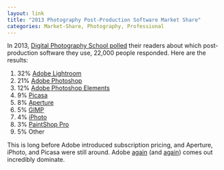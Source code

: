 ```yaml
---
layout: link
title: "2013 Photography Post-Production Software Market Share"
categories: Market-Share, Photography, Professional
---
```


In 2013, [Digital Photography School polled](https://digital-photography-school.com/post-processing-poll-results/) their readers about which post-production software they use, 22,000 people responded. Here are the results:

1. 32% [Adobe Lightroom](https://www.adobe.com/products/photoshop-lightroom-classic.html)
2. 21% [Adobe Photoshop](https://www.adobe.com/products/photoshop.html)
3. 12% [Adobe Photoshop Elements](https://www.adobe.com/products/photoshop-elements.html)
4. 9% [Picasa](https://en.wikipedia.org/wiki/Picasa)
5. 8% [Aperture](https://en.wikipedia.org/wiki/Aperture_(software))
6. 5% [GIMP](https://en.wikipedia.org/wiki/GIMP)
7. 4% [iPhoto](https://en.wikipedia.org/wiki/IPhoto)
8. 3% [PaintShop Pro](https://en.wikipedia.org/wiki/PaintShop_Pro)
9. 5% Other

This is long before Adobe introduced subscription pricing, and Aperture, iPhoto, and Picasa were still around. Adobe [again](/2019/05/30/2015-motion-graphics-software-market-share/) (and [again](/2019/04/05/video-editor-market-share-numbers-from-2014/)) comes out incredibly dominate.

